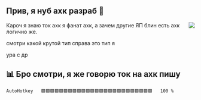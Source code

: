 ## Прив, я нуб ахк разраб :wave:

<picture>
    <source media="(prefers-color-scheme: dark)" srcset="https://i.ibb.co/2q7BxGb/4134-dumb.gif">
    <img align="right" width="%" src="https://i.ibb.co/2q7BxGb/4134-dumb.gif">
</picture>

Кароч я знаю ток ахк я фанат ахк, а зачем другие ЯП блин есть ахк логично же.

смотри какой крутой тип справа это тип я

ура с др


## :bar_chart: Бро смотри, я же говорю ток на ахк пишу

<!--START_SECTION:waka-->

```txt
AutoHotkey   🟩🟩🟩🟩🟩🟩🟩🟩🟩🟩🟩🟩🟩🟩🟩🟩🟩🟩🟩🟩🟩🟩🟩🟩🟩   100 %
```

<!--END_SECTION:waka-->

